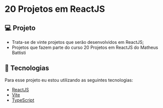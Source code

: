 # 20 Projetos em ReactJS

## 💻 Projeto
- Trata-se de vinte projetos que serão desenvolvidos em ReactJS;
- Projetos que fazem parte do curso 20 Projetos em ReactJS do Matheus Battisti

## 🧪 Tecnologias

Para esse projeto eu estou utilizando as seguintes tecnologias:
- [ReactJS](https://react.dev/learn)
- [Vite](https://mui.com)
- [TypeScript](https://remixicon.com)
